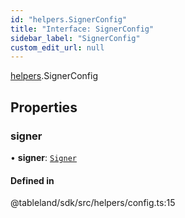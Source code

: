 ```yaml
---
id: "helpers.SignerConfig"
title: "Interface: SignerConfig"
sidebar_label: "SignerConfig"
custom_edit_url: null
---
```


[helpers](../namespaces/helpers.md).SignerConfig

## Properties

### signer

• **signer**: [`Signer`](helpers.Signer.md)

#### Defined in

@tableland/sdk/src/helpers/config.ts:15
